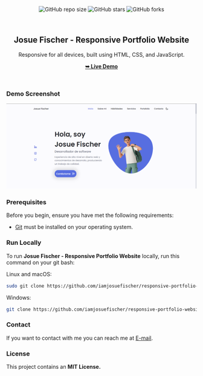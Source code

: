 <div align="center">
  
  ![GitHub repo size](https://img.shields.io/github/repo-size/iamjosuefischer/responsive-portfolio-website)
  ![GitHub stars](https://img.shields.io/github/stars/iamjosuefischer/responsive-portfolio-website?style=social)
  ![GitHub forks](https://img.shields.io/github/forks/iamjosuefischer/responsive-portfolio-website?style=social)
  
  <br />

  <h2 align="center">Josue Fischer - Responsive Portfolio Website</h2>

  Responsive for all devices, built using HTML, CSS, and JavaScript.

  <a href="https://iamjosuefischer.github.io/responsive-portfolio-website/"><strong>➥ Live Demo</strong></a>

</div>

<br />
  
### Demo Screenshot

![Portfolio Desktop Demo](./assets/img/josuefischer-website.png "Desktop Demo")

### Prerequisites

Before you begin, ensure you have met the following requirements:

* [Git](https://git-scm.com/downloads "Download Git") must be installed on your operating system.

### Run Locally

To run **Josue Fischer - Responsive Portfolio Website** locally, run this command on your git bash:

Linux and macOS:

```bash
sudo git clone https://github.com/iamjosuefischer/responsive-portfolio-website.git
```

Windows:

```bash
git clone https://github.com/iamjosuefischer/responsive-portfolio-website.git
```

### Contact

If you want to contact with me you can reach me at [E-mail](mailto:josuefischercraft@gmail.com).

### License

This project contains an **MIT License.**

